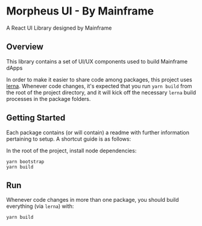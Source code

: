 # Morpheus UI - By Mainframe

A React UI Library designed by Mainframe

## Overview

This library contains a set of UI/UX components used to build Mainframe dApps

In order to make it easier to share code among packages, this project uses [lerna](https://lernajs.io/). Whenever code changes, it's expected that you run `yarn build` from the root of the project directory, and it will kick off the necessary `lerna` build processes in the package folders.

## Getting Started

Each package contains (or will contain) a readme with further information pertaining to setup. A shortcut guide is as follows:

In the root of the project, install node dependencies:

```
yarn bootstrap
yarn build
```

## Run

Whenever code changes in more than one package, you should build everything (via `lerna`) with:

```
yarn build
```
